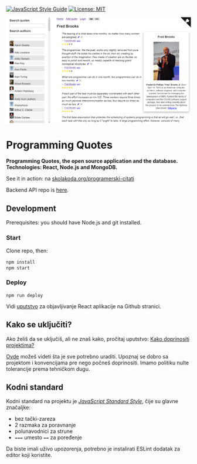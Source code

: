 [![JavaScript Style Guide](https://img.shields.io/badge/code_style-standard-brightgreen.svg)](https://standardjs.com)
[![License: MIT](https://img.shields.io/badge/License-MIT-yellow.svg)](https://github.com/skolakoda/programerski-citati/blob/master/LICENSE)

[![](screen.png)](https://skolakoda.org/programerski-citati/)

# Programming Quotes

**Programming Quotes, the open source application and the database. Technologies: React, Node.js and MongoDB.**

See it in action: na [skolakoda.org/programerski-citati](https://skolakoda.org/programerski-citati/)

Backend API repo is [here](https://github.com/skolakoda/baza-podataka).

## Development

Prerequisites: you should have Node.js and git installed.

### Start

Clone repo, then:

```
npm install
npm start

```

### Deploy

```
npm run deploy
```

Vidi [uputstvo](https://github.com/facebookincubator/create-react-app/blob/master/packages/react-scripts/template/README.md#github-pages) za objavljivanje React aplikacije na Github stranici.

## Kako se uključiti?

Ako želiš da se uključiš, ali ne znaš kako, pročitaj uputstvo: [Kako doprinositi projektima?](http://skolakoda.org/kako-doprinositi/)

[Ovde](https://trello.com/b/fBcFTxgo/programerski-citati) možeš videti šta je sve potrebno uraditi. Upoznaj se dobro sa projektom i konvencijama pre nego počneš doprinositi. Imamo politiku nulte tolerancije prema tehničkom dugu.

## Kodni standard

Kodni standard na projektu je [*JavaScript Standard Style*](https://standardjs.com/), čije su glavne značaljke:

- bez tački-zareza
- 2 razmaka za poravnanje
- polunavodnici za strune
- `===` umesto `==` za poređenje

Da biste imali uživo upozorenja, potrebno je instalirati ESLint dodatak za editor koji koristite.
